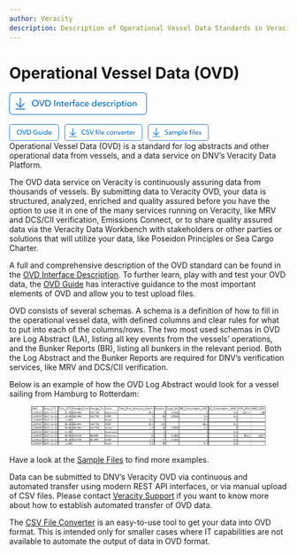 ```yaml
---
author: Veracity
description: Description of Operational Vessel Data Standards in Veracity
---
```


# Operational Vessel Data (OVD)

[<img src="assets/Btn-InterfaceDescription.png" alt="assets/Btn-InterfaceDescription" height="40">](https://veracitycdnprod.blob.core.windows.net/digisales/myservices/cdn/content/marketplace/docs/OVD%203.1%20interface%20description.xlsx)

<a href="https://ovdguide.veracityapp.com" target="_blank">
  <img src="assets/Btn-OVDGuide.png" align="left" style="float:left; padding-right:10px" alt="assets/Btn-OVDGuide" height="30">
</a>

[<img src="assets/Btn-CSVfileConverter.png" align="left" style="float:left; padding-right:10px" alt="assets/Btn-CSVfileConverter" height="30">](https://veracitycdnprod.blob.core.windows.net/digisales/myservices/cdn/content/marketplace/docs/OVD%20CSV%20file%20converter%20v1.81.xlsm)

[<img src="assets/Btn-Samples.png" style="float:left; padding-right:10px" alt="assets/Btn-Samples" height="30">](https://veracitycdnprod.blob.core.windows.net/digisales/myservices/cdn/content/marketplace/docs/OVD%20sample%20files.zip)

<br>

Operational Vessel Data (OVD) is a standard for log abstracts and other operational data from vessels, and a data service on DNV’s Veracity Data Platform. 

The OVD data service on Veracity is continuously assuring data from thousands of vessels. By submitting data to Veracity OVD, your data is structured, analyzed, enriched and quality assured before you have the option to use it in one of the many services running on Veracity, like MRV and DCS/CII verification, Emissions Connect, or to share quality assured data via the Veracity Data Workbench with stakeholders or other parties or solutions that will utilize your data, like Poseidon Principles or Sea Cargo Charter. 

A full and comprehensive description of the OVD standard can be found in the [OVD Interface Description](https://veracitycdnprod.blob.core.windows.net/digisales/myservices/cdn/content/marketplace/docs/OVD%203.1%20interface%20description.xlsx). To further learn, play with and test your OVD data, the [OVD Guide](https://ovdguide.veracityapp.com) has interactive guidance to the most important elements of OVD and allow you to test upload files. 

OVD consists of several schemas. A schema is a definition of how to fill in the operational vessel data, with defined columns and clear rules for what to put into each of the columns/rows. The two most used schemas in OVD are Log Abstract (LA), listing all key events from the vessels’ operations, and the Bunker Reports (BR), listing all bunkers in the relevant period. Both the Log Abstract and the Bunker Reports are required for DNV’s verification services, like MRV and DCS/CII verification. 

Below is an example of how the OVD Log Abstract would look for a vessel sailing from Hamburg to Rotterdam: 

<figure>
    <img src="assets/data-table.png"/>
</figure>

Have a look at the [Sample Files](https://veracitycdnprod.blob.core.windows.net/digisales/myservices/cdn/content/marketplace/docs/OVD%20sample%20files.zip) to find more examples. 

Data can be submitted to DNV’s Veracity OVD via continuous and automated transfer using modern REST API interfaces, or via manual upload of CSV files. Please contact [Veracity Support](mailto:support@veracity.com) if you want to know more about how to establish automated transfer of OVD data. 

The [CSV File Converter](https://veracitycdnprod.blob.core.windows.net/digisales/myservices/cdn/content/marketplace/docs/OVD%20CSV%20file%20converter%20v1.81.xlsm) is an easy-to-use tool to get your data into OVD format. This is intended only for smaller cases where IT capabilities are not available to automate the output of data in OVD format. 
